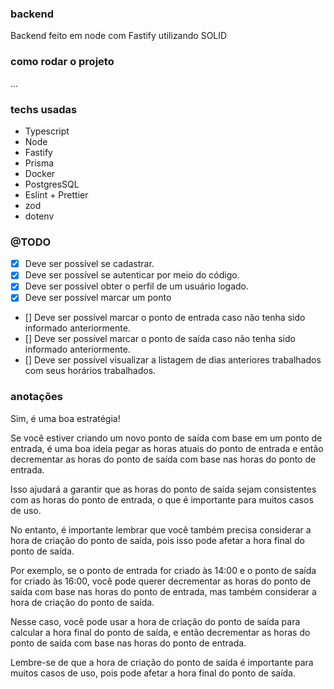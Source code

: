 ### backend

Backend feito em node com Fastify utilizando SOLID

### como rodar o projeto 

...

### techs usadas

- Typescript
- Node
- Fastify
- Prisma
- Docker
- PostgresSQL
- Eslint + Prettier
- zod
- dotenv

### @TODO

- [x] Deve ser possível se cadastrar.
- [x] Deve ser possível se autenticar por meio do código.
- [x] Deve ser possível obter o perfil de um usuário logado.
- [x] Deve ser possível marcar um ponto
- [] Deve ser possível marcar o ponto de entrada caso não tenha sido informado anteriormente.
- [] Deve ser possível marcar o ponto de saída caso não tenha sido informado anteriormente.
- [] Deve ser possível visualizar a listagem de dias anteriores trabalhados com seus horários trabalhados.

### anotações

Sim, é uma boa estratégia!

Se você estiver criando um novo ponto de saída com base em um ponto de entrada, é uma boa ideia pegar as horas atuais do ponto de entrada e então decrementar as horas do ponto de saída com base nas horas do ponto de entrada.

Isso ajudará a garantir que as horas do ponto de saída sejam consistentes com as horas do ponto de entrada, o que é importante para muitos casos de uso.

No entanto, é importante lembrar que você também precisa considerar a hora de criação do ponto de saída, pois isso pode afetar a hora final do ponto de saída.

Por exemplo, se o ponto de entrada for criado às 14:00 e o ponto de saída for criado às 16:00, você pode querer decrementar as horas do ponto de saída com base nas horas do ponto de entrada, mas também considerar a hora de criação do ponto de saída.

Nesse caso, você pode usar a hora de criação do ponto de saída para calcular a hora final do ponto de saída, e então decrementar as horas do ponto de saída com base nas horas do ponto de entrada.

Lembre-se de que a hora de criação do ponto de saída é importante para muitos casos de uso, pois pode afetar a hora final do ponto de saída.